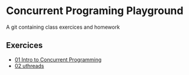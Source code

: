 # Concurrent Programing Playground

A git containing class exercices and homework

## Exercices

- [01 Intro to Concurrent Programming](./class_exercices/01_intro_to_concurrent_programming/REAME.md)
- [02 uthreads](./class_exercices/02_uthreds/README.adoc)
